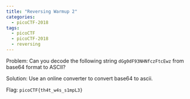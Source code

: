 ```yaml
---
title: "Reversing Warmup 2"
categories:
  - picoCTF-2018
tags:
  - picoCTF
  - picoCTF-2018
  - reversing
---
```


Problem: Can you decode the following string ```dGg0dF93NHNfczFtcEwz``` from base64 format to ASCII?

Solution: Use an online converter to convert base64 to ascii.

Flag: ```picoCTF{th4t_w4s_s1mpL3}```